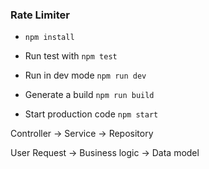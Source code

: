 ### Rate Limiter

- `npm install`

- Run test with `npm test`

- Run in dev mode `npm run dev`

- Generate a build `npm run build`

- Start production code `npm start`



Controller -> Service -> Repository

User Request -> Business logic -> Data model